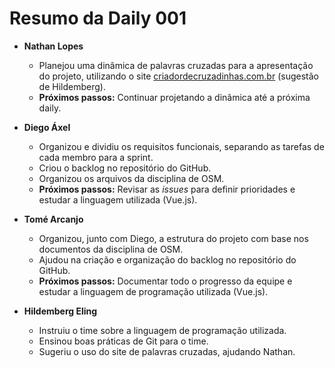 # Resumo da Daily 001

- **Nathan Lopes**
  - Planejou uma dinâmica de palavras cruzadas para a apresentação do projeto, utilizando o site [criadordecruzadinhas.com.br](https://criadordecruzadinhas.com.br) (sugestão de Hildemberg).
  - **Próximos passos:** Continuar projetando a dinâmica até a próxima daily.

- **Diego Áxel**
  - Organizou e dividiu os requisitos funcionais, separando as tarefas de cada membro para a sprint.
  - Criou o backlog no repositório do GitHub.
  - Organizou os arquivos da disciplina de OSM.
  - **Próximos passos:** Revisar as *issues* para definir prioridades e estudar a linguagem utilizada (Vue.js).

- **Tomé Arcanjo**
  - Organizou, junto com Diego, a estrutura do projeto com base nos documentos da disciplina de OSM.
  - Ajudou na criação e organização do backlog no repositório do GitHub.
  - **Próximos passos:** Documentar todo o progresso da equipe e estudar a linguagem de programação utilizada (Vue.js).

- **Hildemberg Eling**
  - Instruiu o time sobre a linguagem de programação utilizada.
  - Ensinou boas práticas de Git para o time.
  - Sugeriu o uso do site de palavras cruzadas, ajudando Nathan.
